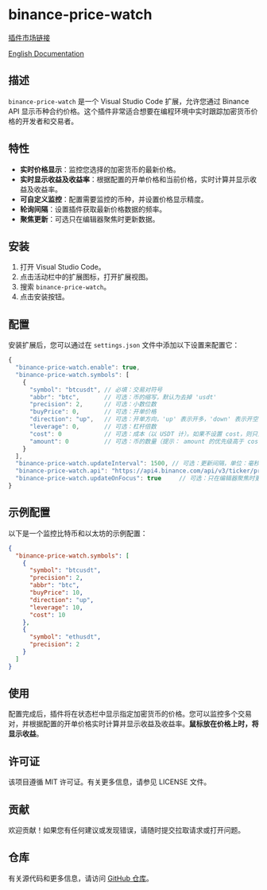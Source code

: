 # binance-price-watch

[插件市场链接](https://marketplace.visualstudio.com/items?itemName=chenwuai.binance-price-watch)

[English Documentation](./README.md)

## 描述

`binance-price-watch` 是一个 Visual Studio Code 扩展，允许您通过 Binance API 显示币种合约价格。这个插件非常适合想要在编程环境中实时跟踪加密货币价格的开发者和交易者。

## 特性

- **实时价格显示**：监控您选择的加密货币的最新价格。
- **实时显示收益及收益率**：根据配置的开单价格和当前价格，实时计算并显示收益及收益率。
- **可自定义监控**：配置需要监控的币种，并设置价格显示精度。
- **轮询间隔**：设置插件获取最新价格数据的频率。
- **聚焦更新**：可选只在编辑器聚焦时更新数据。

## 安装

1. 打开 Visual Studio Code。
2. 点击活动栏中的扩展图标，打开扩展视图。
3. 搜索 `binance-price-watch`。
4. 点击安装按钮。

## 配置

安装扩展后，您可以通过在 `settings.json` 文件中添加以下设置来配置它：

```js
{
  "binance-price-watch.enable": true,
  "binance-price-watch.symbols": [
    {
      "symbol": "btcusdt", // 必填：交易对符号
      "abbr": "btc",       // 可选：币的缩写，默认为去掉 'usdt'
      "precision": 2,      // 可选：小数位数
      "buyPrice": 0,       // 可选：开单价格
      "direction": "up",   // 可选：开单方向，'up' 表示开多，'down' 表示开空
      "leverage": 0,       // 可选：杠杆倍数
      "cost": 0            // 可选：成本（以 USDT 计）。如果不设置 cost，则只显示收益率，鼠标放在价格上才显示收益。
      "amount": 0          // 可选：币的数量（提示： amount 的优先级高于 cost）。
    }
  ],
  "binance-price-watch.updateInterval": 1500, // 可选：更新间隔，单位：毫秒
  "binance-price-watch.api": "https://api4.binance.com/api/v3/ticker/price", // 可选：API URL
  "binance-price-watch.updateOnFocus": true     // 可选：只在编辑器聚焦时更新
}
```

## 示例配置

以下是一个监控比特币和以太坊的示例配置：

```json
{
  "binance-price-watch.symbols": [
    {      
      "symbol": "btcusdt",      
      "precision": 2,
      "abbr": "btc",
      "buyPrice": 10,
      "direction": "up",
      "leverage": 10,
      "cost": 10
    },    
    {      
      "symbol": "ethusdt",      
      "precision": 2
    }  
  ]
}
```

## 使用

配置完成后，插件将在状态栏中显示指定加密货币的价格。您可以监控多个交易对，并根据配置的开单价格实时计算并显示收益及收益率。**鼠标放在价格上时，将显示收益**。

## 许可证

该项目遵循 MIT 许可证。有关更多信息，请参见 LICENSE 文件。

## 贡献

欢迎贡献！如果您有任何建议或发现错误，请随时提交拉取请求或打开问题。

## 仓库

有关源代码和更多信息，请访问 [GitHub 仓库](https://github.com/chenchenwuai/vscode-binance-price-watch)。
